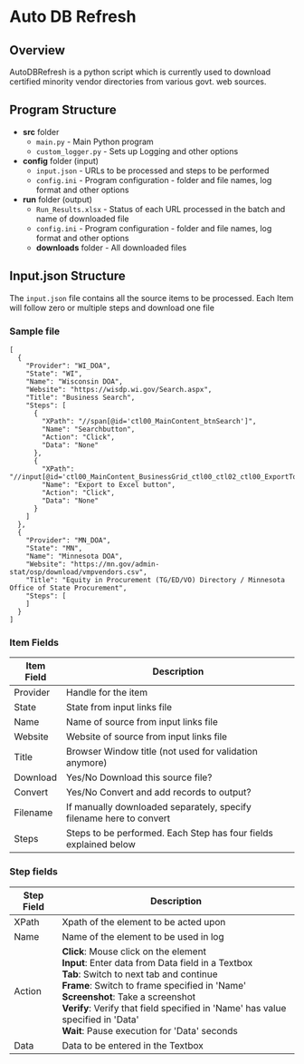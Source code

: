 # Auto DB Refresh
## Overview
AutoDBRefresh is a python script which is currently used to download certified minority vendor directories from various govt. web sources.
## Program Structure
 - **src** folder
   - `main.py` - Main Python program
   - `custom_logger.py`  - Sets up Logging and other options
 - **config** folder (input)
   - `input.json` - URLs to be processed and steps to be performed
   - `config.ini` - Program configuration - folder and file names, log format and other options
 - **run** folder (output)
   - `Run_Results.xlsx` - Status of each URL processed in the batch and name of downloaded file
   - `config.ini` - Program configuration - folder and file names, log format and other options
   - **downloads** folder - All downloaded files
## Input.json Structure
The `input.json` file contains all the source items to be processed. Each Item will follow zero or multiple steps and download one file
### Sample file
~~~
[
  {
    "Provider": "WI_DOA",
	"State": "WI",
    "Name": "Wisconsin DOA",
    "Website": "https://wisdp.wi.gov/Search.aspx",
    "Title": "Business Search",
    "Steps": [
      {
        "XPath": "//span[@id='ctl00_MainContent_btnSearch']",
        "Name": "Searchbutton",
        "Action": "Click",
        "Data": "None"
      },
      {
        "XPath": "//input[@id='ctl00_MainContent_BusinessGrid_ctl00_ctl02_ctl00_ExportToExcelButton']",
        "Name": "Export to Excel button",
        "Action": "Click",
        "Data": "None"
      }
    ]
  },
  {
    "Provider": "MN_DOA",
	"State": "MN",
    "Name": "Minnesota DOA",
    "Website": "https://mn.gov/admin-stat/osp/download/vmpvendors.csv",
    "Title": "Equity in Procurement (TG/ED/VO) Directory / Minnesota Office of State Procurement",
    "Steps": [
    ]
  }
]
~~~
### Item Fields
|Item Field|Description|
|-|-|
|Provider|Handle for the item|
|State|State from input links file|
|Name|Name of source from input links file|
|Website|Website of source from input links file|
|Title|Browser Window title (not used for validation anymore)|
|Download|Yes/No Download this source file?|
|Convert|Yes/No Convert and add records to output?|
|Filename|If manually downloaded separately, specify filename here to convert|
|Steps|Steps to be performed. Each Step has four fields explained below|
### Step fields
|Step Field|Description|
|-|-|
|XPath|Xpath of the element to be acted upon|
|Name|Name of the element to be used in log|
|Action|**Click**: Mouse click on the element <br>**Input**: Enter data from Data field in a Textbox<br>**Tab**: Switch to next tab and continue<br>**Frame**: Switch to frame specified in 'Name'<br>**Screenshot**: Take a screenshot<br>**Verify**: Verify that field specified in 'Name' has value specified in 'Data' <br>**Wait**: Pause execution for 'Data' seconds<br>|
|Data|Data to be entered in the Textbox|


